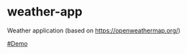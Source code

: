 # weather-app
Weather application (based on https://openweathermap.org/)

[#Demo](https://temu4.github.io/weather-app/)
